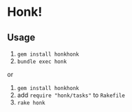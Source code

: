 # Honk!

## Usage

1. `gem install honkhonk`
2. `bundle exec honk`

or

1. `gem install honkhonk`
2. add `require "honk/tasks"` to `Rakefile`
3. `rake honk`
